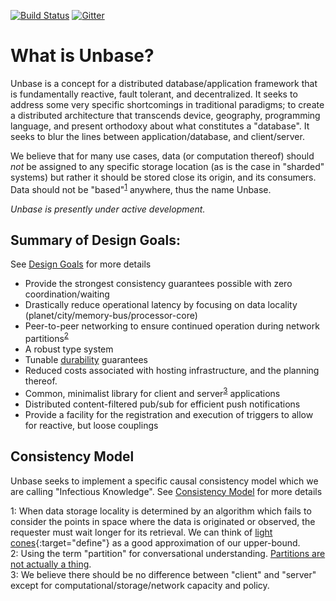 [![Build Status](https://travis-ci.org/unbase/unbase.svg?branch=master)](https://travis-ci.org/unbase/unbase)
[![Gitter](https://badges.gitter.im/unbase/Lobby.svg)](https://gitter.im/unbase/Lobby?utm_source=badge&utm_medium=badge&utm_campaign=pr-badge)


# What is Unbase?

Unbase is a concept for a distributed database/application framework that is fundamentally reactive, fault tolerant, and decentralized. It seeks to address some very specific shortcomings in traditional paradigms; to create a distributed architecture that transcends device, geography, programming language, and present orthodoxy about what constitutes a "database". It seeks to blur the lines between application/database, and client/server.

We believe that for many use cases, data (or computation thereof) should _not_ be assigned to any specific storage location (as is the case in "sharded" systems) but rather it should be stored close its origin, and its consumers. Data should not be "based"<sup>[1](#footnote1)</sup> anywhere, thus the name Unbase.

*Unbase is presently under active development.*

## Summary of Design Goals:
See [Design Goals](http://unba.se/design/goals) for more details

* Provide the strongest consistency guarantees possible with zero coordination/waiting
* Drastically reduce operational latency by focusing on data locality (planet/city/memory-bus/processor-core)
* Peer-to-peer networking to ensure continued operation during network partitions<sup>[2](#footnote2)</sup>
* A robust type system
* Tunable [durability](http://unba.se/design/durability) guarantees
* Reduced costs associated with hosting infrastructure, and the planning thereof.
* Common, minimalist library for client and server<sup>[3](#footnote3)</sup> applications
* Distributed content-filtered pub/sub for efficient push notifications
* Provide a facility for the registration and execution of triggers to allow for reactive, but loose couplings

## Consistency Model

Unbase seeks to implement a specific causal consistency model which we are calling "Infectious Knowledge".
See [Consistency Model](http://unba.se/design/consistency-model) for more details

<a name="footnote1">1</a>: When data storage locality is determined by an algorithm which fails to consider the points in space where the data is originated or observed, the requester must wait longer for its retrieval. We can think of [light cones](https://en.wikipedia.org/wiki/Light_cone){:target="define"} as a good approximation of our upper-bound.<br>
<a name="footnote2">2</a>: Using the term "partition" for conversational understanding. [Partitions are not actually a thing](https://arxiv.org/abs/1509.05393).<br>
<a name="footnote3">3</a>:  We believe there should be no difference between "client" and "server" except for computational/storage/network capacity and policy.
